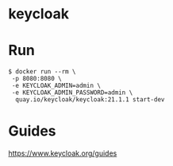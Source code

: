 # keycloak

# Run

```shell
$ docker run --rm \
 -p 8080:8080 \
 -e KEYCLOAK_ADMIN=admin \
 -e KEYCLOAK_ADMIN_PASSWORD=admin \
  quay.io/keycloak/keycloak:21.1.1 start-dev
```

# Guides
https://www.keycloak.org/guides